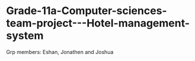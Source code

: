 # Grade-11a-Computer-sciences-team-project---Hotel-management-system
Grp members: Eshan, Jonathen and Joshua
